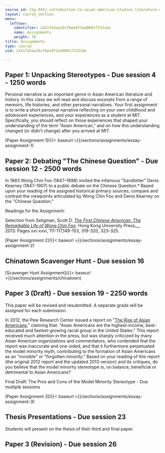 ```yaml
---
course_id: 21g-043j-introduction-to-asian-american-studies-literature-culture-and-historical-experience-fall-2013
layout: course_section
menu:
  leftnav:
    identifier: 2a517a5aa24cfbee9f3a400917233cbe
    name: Assignments
    weight: 30
title: Assignments
type: course
uid: 2a517a5aa24cfbee9f3a400917233cbe

---
```


Paper 1: Unpacking Stereotypes - Due session 4 - 1250 words
-----------------------------------------------------------

Personal narrative is an important genre in Asian American literature and history. In this class we will read and discuss excerpts from a range of memoirs, life histories, and other personal narratives. Your first assignment is to write a short personal narrative reflecting on your own childhood and adolescent experiences, and your experiences as a student at MIT. Specifically, you should reflect on those experiences that shaped your understanding of the term "Asian American," and on how this understanding changed (or didn't change) after you arrived at MIT.

[Paper Assignment 1]({{< baseurl >}}/sections/assignments/essay-assignment-1)

Paper 2: Debating "The Chinese Question" - Due session 12 - 2500 words
----------------------------------------------------------------------

In 1883 Wong Chin Foo (1847–1898) invited the infamous "Sandlotter" Denis Kearney (1847–1907) to a public debate on the Chinese Question.\* Based upon your reading of the assigned historical primary sources, compare and contrast the viewpoints articulated by Wong Chin Foo and Denis Kearney on the "Chinese Question."

Readings for the Assignment:

Selection from Seligman, Scott D. _[The First Chinese American: The Remarkable Life of Wong Chin Foo](http://www.amazon.com/The-First-Chinese-American-Remarkable/dp/9888139908)._ Hong Kong University Press_,_ 2013. Pages xxi-xxvi, 111-117,149-153, 319-320, 323-325.

[Paper Assignment 2]({{< baseurl >}}/sections/assignments/essay-assignment-2)

Chinatown Scavenger Hunt - Due session 16
-----------------------------------------

[Scavenger Hunt Assignment]({{< baseurl >}}/sections/assignments/chinatown)

Paper 3 (Draft) - Due session 19 - 2250 words
---------------------------------------------

This paper will be revised and resubmitted. A separate grade will be assigned for each submission.

In 2012, the Pew Research Center issued a report on "[The Rise of Asian Americans](http://www.pewsocialtrends.org/2012/06/19/the-rise-of-asian-americans/)," claiming that: "Asian Americans are the highest-income, best-educated and fastest-growing racial group in the United States." This report received much attention in the press, but was sharply criticized by many Asian American organizations and commentators, who contended that the report was inaccurate and one-sided, and that it furthermore perpetuated the model minority myth, contributing to the formation of Asian Americans as an "invisible" or "forgotten minority.” Based on your reading of this report (the original 2012 report and the updated 2013 version) and its critiques, do you believe that the model minority stereotype is, on balance, beneficial or detrimental to Asian Americans?

Final Draft: The Pros and Cons of the Model Minority Stereotype - Due multiple sessions

[Paper Assignment 3]({{< baseurl >}}/sections/assignments/essay-assignment-3)

Thesis Presentations - Due session 23
-------------------------------------

Students will present on the thesis of their third and final paper.

Paper 3 (Revision) - Due session 26
-----------------------------------